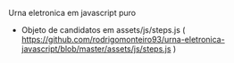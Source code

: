 Urna eletronica em javascript puro
- Objeto de candidatos em assets/js/steps.js ( https://github.com/rodrigomonteiro93/urna-eletronica-javascript/blob/master/assets/js/steps.js )
